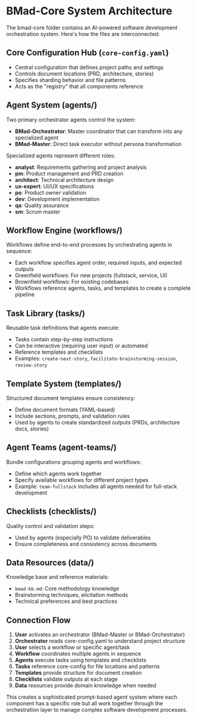 # BMad-Core System Architecture

The bmad-core folder contains an AI-powered software development orchestration system. Here's how the files are interconnected:

## Core Configuration Hub (`core-config.yaml`)
- Central configuration that defines project paths and settings
- Controls document locations (PRD, architecture, stories)
- Specifies sharding behavior and file patterns
- Acts as the "registry" that all components reference

## Agent System (agents/)
Two primary orchestrator agents control the system:
- **BMad-Orchestrator**: Master coordinator that can transform into any specialized agent
- **BMad-Master**: Direct task executor without persona transformation

Specialized agents represent different roles:
- **analyst**: Requirements gathering and project analysis
- **pm**: Product management and PRD creation
- **architect**: Technical architecture design
- **ux-expert**: UI/UX specifications
- **po**: Product owner validation
- **dev**: Development implementation
- **qa**: Quality assurance
- **sm**: Scrum master

## Workflow Engine (workflows/)
Workflows define end-to-end processes by orchestrating agents in sequence:
- Each workflow specifies agent order, required inputs, and expected outputs
- Greenfield workflows: For new projects (fullstack, service, UI)
- Brownfield workflows: For existing codebases
- Workflows reference agents, tasks, and templates to create a complete pipeline

## Task Library (tasks/)
Reusable task definitions that agents execute:
- Tasks contain step-by-step instructions
- Can be interactive (requiring user input) or automated
- Reference templates and checklists
- Examples: `create-next-story`, `facilitate-brainstorming-session`, `review-story`

## Template System (templates/)
Structured document templates ensure consistency:
- Define document formats (YAML-based)
- Include sections, prompts, and validation rules
- Used by agents to create standardized outputs (PRDs, architecture docs, stories)

## Agent Teams (agent-teams/)
Bundle configurations grouping agents and workflows:
- Define which agents work together
- Specify available workflows for different project types
- Example: `team-fullstack` includes all agents needed for full-stack development

## Checklists (checklists/)
Quality control and validation steps:
- Used by agents (especially PO) to validate deliverables
- Ensure completeness and consistency across documents

## Data Resources (data/)
Knowledge base and reference materials:
- `bmad-kb.md`: Core methodology knowledge
- Brainstorming techniques, elicitation methods
- Technical preferences and best practices

## Connection Flow
1. **User** activates an orchestrator (BMad-Master or BMad-Orchestrator)
2. **Orchestrator** reads core-config.yaml to understand project structure
3. **User** selects a workflow or specific agent/task
4. **Workflow** coordinates multiple agents in sequence
5. **Agents** execute tasks using templates and checklists
6. **Tasks** reference core-config for file locations and patterns
7. **Templates** provide structure for document creation
8. **Checklists** validate outputs at each stage
9. **Data** resources provide domain knowledge when needed

This creates a sophisticated prompt-based agent system where each component has a specific role but all work together through the orchestration layer to manage complex software development processes.